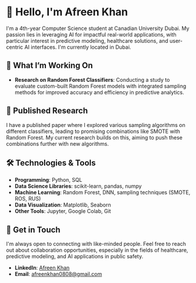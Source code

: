 # 👋 Hello, I'm Afreen Khan

I'm a 4th-year Computer Science student at Canadian University Dubai. My passion lies in leveraging AI for impactful real-world applications, with particular interest in predictive modeling, healthcare solutions, and user-centric AI interfaces. I'm currently located in Dubai.

## 🌱 What I’m Working On
- **Research on Random Forest Classifiers**: Conducting a study to evaluate custom-built Random Forest models with integrated sampling methods for improved accuracy and efficiency in predictive analytics.

## 📜 Published Research
I have a published paper where I explored various sampling algorithms on different classifiers, leading to promising combinations like SMOTE with Random Forest. My current research builds on this, aiming to push these combinations further with new algorithms.

## 🛠️ Technologies & Tools
- **Programming**: Python, SQL
- **Data Science Libraries**: scikit-learn, pandas, numpy
- **Machine Learning**: Random Forest, DNN, sampling techniques (SMOTE, ROS, RUS)
- **Data Visualization**: Matplotlib, Seaborn
- **Other Tools**: Jupyter, Google Colab, Git

## 💬 Get in Touch
I'm always open to connecting with like-minded people. Feel free to reach out about collaboration opportunities, especially in the fields of healthcare, predictive modeling, and AI applications in public safety.

- **LinkedIn**: [Afreen Khan](https://www.linkedin.com/in/afreentkhan/)
- **Email**: [afreenkhan0808@gmail.com](mailto:afreenkhan0808@gmail.com)

